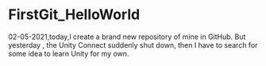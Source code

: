 # FirstGit_HelloWorld
02-05-2021,today,I create a brand new repository of mine in GitHub. But yesterday , the Unity Connect suddenly shut down, then I have to search for some idea to learn Unity for my own.
